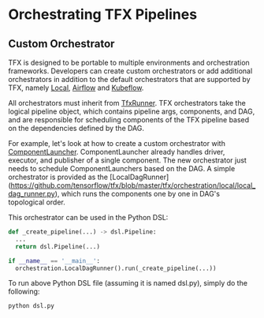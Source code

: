# Orchestrating TFX Pipelines

## Custom Orchestrator

TFX is designed to be portable to multiple environments and orchestration
frameworks. Developers can create custom orchestrators or add additional
orchestrators in addition to the default orchestrators that are supported by
TFX, namely [Local](local_orchestrator.md), [Airflow](airflow.md) and
[Kubeflow](kubeflow.md).

All orchestrators must inherit from
[TfxRunner](https://github.com/tensorflow/tfx/blob/master/tfx/orchestration/tfx_runner.py).
TFX orchestrators take the logical pipeline object, which contains pipeline
args, components, and DAG, and are responsible for scheduling components of the
TFX pipeline based on the dependencies defined by the DAG.

For example, let's look at how to create a custom orchestrator with 
[ComponentLauncher](https://github.com/tensorflow/tfx/blob/master/tfx/orchestration/component_launcher.py).
ComponentLauncher already handles driver, executor, and publisher of a single
component. The new orchestrator just needs to schedule ComponentLaunchers based
on the DAG. A simple orchestrator is provided as the [LocalDagRunner]
(https://github.com/tensorflow/tfx/blob/master/tfx/orchestration/local/local_dag_runner.py),
which runs the components one by one in DAG's topological order.

This orchestrator can be used in the Python DSL:

```python
def _create_pipeline(...) -> dsl.Pipeline:
  ...
  return dsl.Pipeline(...)

if __name__ == '__main__':
  orchestration.LocalDagRunner().run(_create_pipeline(...))
```

To run above Python DSL file (assuming it is named dsl.py), simply do the
following:

```bash
python dsl.py
```
